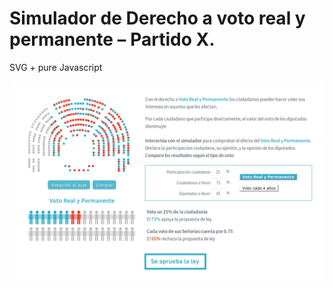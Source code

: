 # Simulador de Derecho a voto real y permanente – Partido X.

SVG + pure Javascript

![Simulador de voto real y permanete](https://github.com/AlfaSchz/simulador-voto-real-partido-x/blob/master/derecho-voto-real-partidox.png)